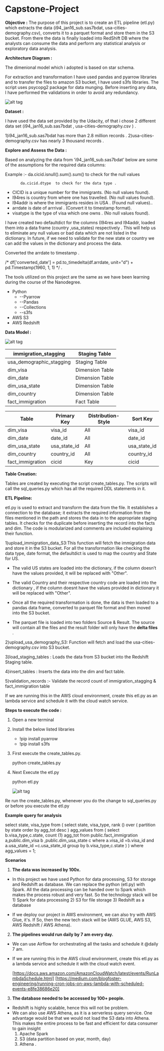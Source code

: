 # Capstone-Project

**Objective :** 
 The purpose of this project is to create an ETL pipeline (etl.py) which extracts the data (i94_jan16_sub.sas7bdat, usa-cities-demography.csv), converts it to a parquet format and store them in the S3 bucket. From there the data is finally loaded into RedShift DB where the analysts can consume the data and perform any statistical analysis or exploratory data analysis.

**Architecture Diagram :**

The dimenional model which i adopted is based on star schema.

For extraction and transformation I have used pandas and pyarrow libraries and to transfer the files to amazon S3 bucket, I have used s3fs libraries. The script uses psycopg2 package for data munging. Before inserting any data, I have performed the validations in order to avoid any redundancy.

 ![alt tag](https://github.com/TDPrabhu/Capstone-Project/blob/master/Architecture.PNG)
 
**Dataset :**

I have used the data set provided by the Udacity, of that i chose 2 different data set (i94\_jan16\_sub.sas7bdat , usa-cities-demography.csv ) .

   1)i94\_jan16\_sub.sas7bdat has more than 2.8 million records .
   2)usa-cities-demography.csv has nearly 3 thousand records .

**Explore and Assess the Data :**
  
Based on analyzing the data from 'i94_jan16_sub.sas7bdat' below are some of the assumptions for the required data columns:

Example :- da.cicid.isnull().sum().sum() to check for the null values

           da.cicid.dtype  to check for the data type .

- CICID is a unique number for the immigrants. (No null values found).
- I94res is country from where one has travelled. (No null values found).
- I94addr is where the immigrants resides in USA . (Found null values)..
- arrdate is date of arrrival . (Convert it to timestamp format).
- visatype is the type of visa which one owns . (No null values found).

I have created two defaultdict for the columns (I94res and I94addr, loaded them into a data frame (country ,usa_states) respectively . This will help us to eliminate any null values or bad data which are not listed in the dictionary. In future, if we need to validate for the new state or country we can add the values in the dictionary and process the data.

Converted the arrdate to timestamp .

/\* df[&#39;converted\_date&#39;] =  pd.to\_timedelta(df.arrdate, unit=&quot;d&quot;) + pd.Timestamp(1960, 1, 1) \*/ .

The tools utilized on this project are the same as we have been learning during the course of the Nanodegree.
-  Python
    - --Pyarrow
    - --Pandas
    - --Collections
    - --s3fs
- AWS S3
- AWS Redshift

**Data Model :**

![alt tag](https://github.com/TDPrabhu/Capstone-Project/blob/master/datamodel.PNG)

 

| immigration\_stagging | Staging Table |
| --- | --- |
| usa\_demographic\_stagging | Staging Table |
| dim\_visa | Dimension Table |
| dim\_date | Dimension Table |
| dim\_usa\_state | Dimension Table |
| dim\_country | Dimension Table |
| fact\_immigration | Fact Table |

| Table | Primary Key | Distribution-Style | Sort Key |
| --- | --- | --- | --- |
| dim\_visa | visa\_id | All | visa\_id |
| dim\_date | date\_id | All | date\_id |
| dim\_usa\_state | usa\_state\_id | All | usa\_state\_id |
| dim\_country | country\_id | All | country\_id |
| fact\_immigration | cicid | Key | cicid |

**Table Creation:**

Tables are created by executing the script create_tables.py. The scripts will call the sql_queries.py which has all the required DDL statements in it.

**ETL Pipeline:**

etl.py is used to extract and transform the data from the file. It establishes a connection to the database; it extracts the required information from the files mentioned in the path and stores the data in to the appropriate staging tables. It checks for the duplicate before inserting the record into the facts and dim. The code is modularized and comments are included explaining their function.

 1)upload\_immigration\_data\_S3:This function will fetch the immigration data and store it in the S3 bucket. For all the transformation like checking the data type, date format, the defaultdict is used to map the country and State for US.

  - The valid US states are loaded into the dictionary, if the column doesn’t have the values provided, it will be replaced with             "Other".
  
 - The valid Country and their respective country code are loaded into the dictionary , if the column doesnt have the values provided in    dictionary it will be replaced with "Other".

 - Once all the required transformation is done, the data is then loaded to a pandas data frame, converted to parquet file format and      then moved into the S3 bucket.

 - The parquet file is loaded into two folders Source & Result. The source will contain all the files and the result folder will only      have the  **delta files** .

 2)upload\_usa\_demography\_S3: Function will fetch and load the usa-cities-demography.csv into S3 bucket.
 
 3)load\_staging\_tables : Loads the data from S3 bucket into the Redshift Staging table.
 
 4)insert\_tables : Inserts the data into the dim and fact table.
 
 5)validation\_records :- Validate the record count of immigration\_stagging &amp; fact\_immigration table

If we are running this in the AWS cloud environment, create this etl.py as an lambda service and schedule it with the cloud watch service.

**Steps to execute the code :**

1. Open a new terminal
2. Install the below listed libraries 
   - !pip install pyarrow
   - !pip install s3fs

3. First execute the create\_tables.py.

   python create\_tables.py

4. Next Execute the etl.py

   python etl.py
   
   ![alt tag](https://github.com/TDPrabhu/Capstone-Project/blob/master/etl-pipeline.PNG)

 
Re run the create\_tables.py, whenever you do the change to sql\_queries.py or before you execute the etl.py

**Example query for analysis**

select state, visa\_type from
(
select state, visa\_type, rank () over ( partition by state order by agg\_tot desc ) agg\_values
from
(
select b.visa\_type,c.state,
count (1) agg\_tot
from public.fact\_immigration a,public.dim\_visa b ,public.dim\_usa\_state c
where a.visa\_id =b.visa\_id
and a.usa\_state\_id =c.usa\_state\_id
group by b.visa\_type,c.state
) )
where agg\_values = 1;


**Scenarios**

1. **The data was increased by 100x.** 
 
 - In this project we have used Python for data processing, S3 for storage and Redshift as database. We can replace the python (etl.py)    with Spark. All the data processing can be handed over to Spark which makes the process robust and very fast. So the technology stack    will be 
       1) Spark for data processing 
       2) S3 for file storage 
       3) Redshift as a database
       
 - If we deploy our project in AWS environment, we can also try with AWS Glue, it&#39;s. If So, then the new tech stack will be (AWS        GLUE, AWS S3, AWS Redshift / AWS Athena).

2. **The pipelines would run daily by 7 am every day.**  

- We can use Airflow for orchestrating all the tasks and schedule it @daily 7 am.
- If we are running this in the AWS cloud environment, create this etl.py as a lambda service and schedule it with the cloud watch event.

  [https://docs.aws.amazon.com/AmazonCloudWatch/latest/events/RunLambdaSchedule.html]
  [https://medium.com/blogfoster-engineering/running-cron-jobs-on-aws-lambda-with-scheduled-events-e8fe38686e20]
  

3. **The database needed to be accessed by 100+ people.**

- Redshift is highly scalable, hence this will not be problem.
- We can also use AWS Athena, as it is a  serverless query service. One advantage would be that we would not load the S3 data into Athena. This makes the entire process to be fast and efficient for data consumer to gain insight
     1) Apache Spark
     2) S3 (data partition based on year, month, day) 
     3) Athena .
